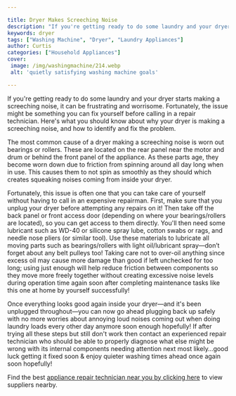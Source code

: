 ```yaml
---

title: Dryer Makes Screeching Noise
description: "If you're getting ready to do some laundry and your dryer starts making a screeching noise, it can be frustrating and worrisome. F...read now to learn more"
keywords: dryer
tags: ["Washing Machine", "Dryer", "Laundry Appliances"]
author: Curtis
categories: ["Household Appliances"]
cover: 
 image: /img/washingmachine/214.webp
 alt: 'quietly satisfying washing machine goals'

---
```


If you're getting ready to do some laundry and your dryer starts making a screeching noise, it can be frustrating and worrisome. Fortunately, the issue might be something you can fix yourself before calling in a repair technician. Here's what you should know about why your dryer is making a screeching noise, and how to identify and fix the problem.

The most common cause of a dryer making a screeching noise is worn out bearings or rollers. These are located on the rear panel near the motor and drum or behind the front panel of the appliance. As these parts age, they become worn down due to friction from spinning around all day long when in use. This causes them to not spin as smoothly as they should which creates squeaking noises coming from inside your dryer.

Fortunately, this issue is often one that you can take care of yourself without having to call in an expensive repairman. First, make sure that you unplug your dryer before attempting any repairs on it! Then take off the back panel or front access door (depending on where your bearings/rollers are located), so you can get access to them directly. You'll then need some lubricant such as WD-40 or silicone spray lube, cotton swabs or rags, and needle nose pliers (or similar tool). Use these materials to lubricate all moving parts such as bearings/rollers with light oil/lubricant spray—don’t forget about any belt pulleys too! Taking care not to over-oil anything since excess oil may cause more damage than good if left unchecked for too long; using just enough will help reduce friction between components so they move more freely together without creating excessive noise levels during operation time again soon after completing maintenance tasks like this one at home by yourself successfully!

Once everything looks good again inside your dryer—and it's been unplugged throughout—you can now go ahead plugging back up safely with no more worries about annoying loud noises coming out when doing laundry loads every other day anymore soon enough hopefully! If after trying all these steps but still don't work then contact an experienced repair technician who should be able to properly diagnose what else might be wrong with its internal components needing attention next most likely…good luck getting it fixed soon & enjoy quieter washing times ahead once again soon hopefully!

Find the best <a href="/pages/appliance-repair-technicians/">appliance repair technician near you by clicking here</a> to view suppliers nearby.
